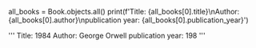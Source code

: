 all_books = Book.objects.all()
print(f'Title: {all_books[0].title}\nAuthor: {all_books[0].author}\npublication year: {all_books[0].publication_year}')

'''
Title: 1984
Author: George Orwell
publication year: 198
'''